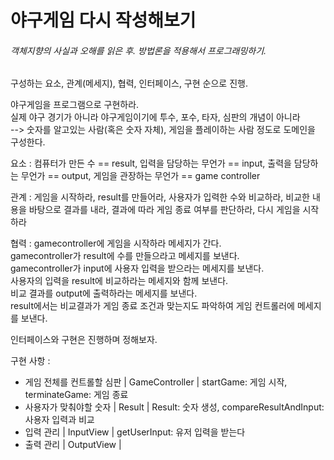 # 야구게임 다시 작성해보기  
###### 객체지향의 사실과 오해를 읽은 후. 방법론을 적용해서 프로그래밍하기.  
구성하는 요소, 관계(메세지), 협력, 인터페이스, 구현 순으로 진행.  

야구게임을 프로그램으로 구현하라.  
실제 야구 경기가 아니라 야구게임이기에 투수, 포수, 타자, 심판의 개념이 아니라   
--> 숫자를 알고있는 사람(혹은 숫자 자체), 게임을 플레이하는 사람 정도로 도메인을 구성한다.
  
요소 : 컴퓨터가 만든 수 == result, 입력을 담당하는 무언가 == input, 
출력을 담당하는 무언가 == output, 게임을 관장하는 무언가 == game controller   
   
관계 : 게임을 시작하라, result를 만들어라, 사용자가 입력한 수와 비교하라, 비교한 내용을 바탕으로 결과를 내라, 
결과에 따라 게임 종료 여부를 판단하라, 다시 게임을 시작하라  
  
협력 : gamecontroller에 게임을 시작하라 메세지가 간다.  
gamecontroller가 result에 수를 만들으라고 메세지를 보낸다.  
gamecontroller가 input에 사용자 입력을 받으라는 메세지를 보낸다.  
사용자의 입력을 result에 비교하라는 메세지와 함께 보낸다.  
비교 결과를 output에 출력하라는 메세지를 보낸다.  
result에서는 비교결과가 게임 종료 조건과 맞는지도 파악하여 게임 컨트롤러에 메세지를 보낸다.  

인터페이스와 구현은 진행하며 정해보자.  

구현 사항 :    
- 게임 전체를 컨트롤할 심판 | GameController | startGame: 게임 시작, terminateGame: 게임 종료
- 사용자가 맞춰야할 숫자 | Result | Result: 숫자 생성, compareResultAndInput: 사용자 입력과 비교   
- 입력 관리 | InputView | getUserInput: 유저 입력을 받는다   
- 출력 관리 | OutputView | 
  
  